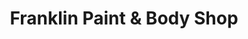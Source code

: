 ---
title: "Franklin Paint & Body Shop"
url: /north-little-rock/franklin-paint-and-body-shop/
shop: car repair
---